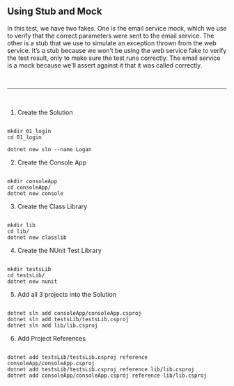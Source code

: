 ## Using Stub and Mock

In this test, we have two fakes. One is the email service mock, which we use to verify that the correct parameters were sent to the email service. The other is a stub that we use to simulate an exception thrown from the web service. It’s a stub because we won’t be using the web service fake to verify the test result, only to make sure the test runs correctly. The email service is a mock because we'll assert against it that it was called correctly.

<br />

---

<br />

1. Create the Solution

```

mkdir 01_login
cd 01_login

dotnet new sln --name Logan

```

2. Create the Console App

```

mkdir consoleApp
cd consoleApp/
dotnet new console

```

3. Create the Class Library

```

mkdir lib
cd lib/
dotnet new classlib

```

4. Create the NUnit Test Library

```

mkdir testsLib
cd testsLib/
dotnet new nunit

```

5. Add all 3 projects into the Solution

```

dotnet sln add consoleApp/consoleApp.csproj
dotnet sln add testsLib/testsLib.csproj
dotnet sln add lib/lib.csproj

```

6. Add Project References

```

dotnet add testsLib/testsLib.csproj reference consoleApp/consoleApp.csproj
dotnet add testsLib/testsLib.csproj reference lib/lib.csproj
dotnet add consoleApp/consoleApp.csproj reference lib/lib.csproj

```
